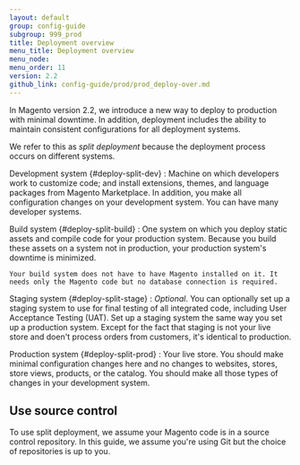 ```yaml
---
layout: default
group: config-guide
subgroup: 999_prod
title: Deployment overview
menu_title: Deployment overview
menu_node: 
menu_order: 11
version: 2.2
github_link: config-guide/prod/prod_deploy-over.md
---
```


In Magento version 2.2, we introduce a new way to deploy to production with minimal downtime. In addition, deployment includes the ability to maintain consistent configurations for all deployment systems.

We refer to this as _split deployment_ because the deployment process occurs on different systems.

Development system {#deploy-split-dev}
:	Machine on which developers work to customize code; and install extensions, themes, and language packages from Magento Marketplace. In addition, you make all configuration changes on your development system. You can have many developer systems.

Build system {#deploy-split-build}
:	One system on which you deploy static assets and compile code for your production system. Because you build these assets on a system not in production, your production system's downtime is minimized.

	Your build system does not have to have Magento installed on it. It needs only the Magento code but no database connection is required.

Staging system {#deploy-split-stage}
:	_Optional_. You can optionally set up a staging system to use for final testing of all integrated code, including User Acceptance Testing (UAT). Set up a staging system the same way you set up a production system. Except for the fact that staging is not your live store and doen't process orders from customers, it's identical to production.

Production system {#deploy-split-prod}
:	Your live store. You should make minimal configuration changes here and no changes to websites, stores, store views, products, or the catalog. You should make all those types of changes in your development system.

## Use source control
To use split deployment, we assume your Magento code is in a source control repository. In this guide, we assume you're using Git but the choice of repositories is up to you.



